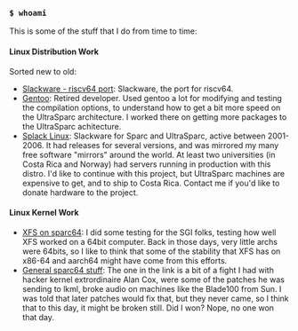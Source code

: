 ### ``$ whoami``

This is some of the stuff that I do from time to time:

#### Linux Distribution Work

Sorted new to old:

- [Slackware - riscv64 port](https://github.com/fede2cr/slackware_riscv): Slackware, the port for riscv64.
- [Gentoo](https://www.gentoo.org/inside-gentoo/developers/retired-developers.html#fede2): Retired developer. Used gentoo a lot for modifying and testing the compilation options, to understand how to get a bit more speed on the UltraSparc architecture. I worked there on getting more packages to the UltraSparc achitecture.
- [Splack Linux](https://github.com/fede2cr/splack_linux): Slackware for Sparc and UltraSparc, active between 2001-2006. It had releases for several versions, and was mirrored my many free software "mirrors" around the world. At least two universities (in Costa Rica and Norway) had servers running in production with this distro. I'd like to continue with this project, but UltraSparc machines are expensive to get, and to ship to Costa Rica. Contact me if you'd like to donate hardware to the project.

#### Linux Kernel Work

- [XFS on sparc64](): I did some testing for the SGI folks, testing how well XFS worked on a 64bit computer. Back in those days, very little archs were 64bits, so I like to think that some of the stability that XFS has on x86-64 and aarch64 might have come from this efforts.
- [General sparc64 stuff](): The one in the link is a bit of a fight I had with hacker kernel extrordinaire Alan Cox, were some of the patches he was sending to lkml, broke audio on machines like the Blade100 from Sun. I was told that later patches would fix that, but they never came, so I think that to this day, it might be broken still. Did I won? Nope, no one won that day.

<!--
**fede2cr/fede2cr** is a ✨ _special_ ✨ repository because its `README.md` (this file) appears on your GitHub profile.

Here are some ideas to get you started:

- 🔭 I’m currently working on ...
- 🌱 I’m currently learning ...
- 👯 I’m looking to collaborate on ...
- 🤔 I’m looking for help with ...
- 💬 Ask me about ...
- 📫 How to reach me: ...
- 😄 Pronouns: ...
- ⚡ Fun fact: ...
-->
